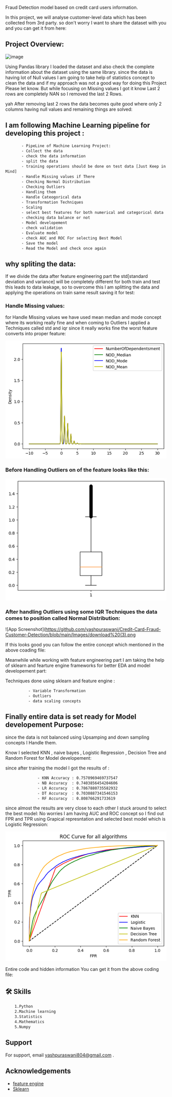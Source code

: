 Fraud Detection model based on  credit card users information.

In this project, we will analyse customer-level data which has been collected from 3rd party. so don't worry I want to share the dataset with you and you can get it from here:

## Project Overview:
![image](https://github.com/yashpuraswani/Credit-Card-Fraud-Customer-Detection/assets/76052630/af39b3f1-aa42-4f03-9fc9-3dc02d910d22)

Using Pandas library I loaded the dataset and also check the complete information about the dataset using the same library.
since the data is having lot of Null values I am going to take help of statistics concept to clean the data and if my approach was not a good way for doing this Project Please let know.
But while focusing on Missing values I got it know Last 2 rows are completely NAN so I removed the last 2 Rows.

yah After removing last 2 rows the data becomes quite good where only 2 columns having null values and remaining things are solved:


## I am following Machine Learning pipeline for developing this project :

           - PipeLine of Machine Learning Project:
           - Collect the data
           - check the data information
           - split the data
           - training operations should be done on test data [Just Keep in Mind]
           - Handle Missing values if There
           - Checking Normal Distribution
           - Checking Outliers
           - Handling them
           - Handle Cateogorical data
           - Transformation Techniques
           - Scaling 
           - select best features for both numerical and categorical data
           - checking data balance or not
           - Model developement
           - check validation
           - Evaluate model
           - check AUC and ROC For selecting Best Model
           - Save the model
           - Read the Model and check once again
      

## why spliting the data:

If we divide the data after feature engineering part the std[standard deviation and variance] will be completely different for both train and test this leads to data leakage, so to overcome this I am splitting the data and applying the operations on train same result saving it for test:


### Handle Missing values:

for Handle Missing values we have used mean median and mode concept where its working really fine and when coming to Outliers I applied a Techniques called std and iqr since it really works fine the worst feature converts into proper feature:



![App Screenshot](https://github.com/yashpuraswani/Credit-Card-Fraud-Customer-Detection/blob/main/Images/download%20(1).png)

### Before Handling Outliers on of the feature looks like this:



![App Screenshot](https://github.com/yashpuraswani/Credit-Card-Fraud-Customer-Detection/blob/main/Images/download%20(2).png)


### After handling Outliers using some IQR Techniques the data comes to position called Normal Distribution:


![App Screenshot](https://github.com/yashpuraswani/Credit-Card-Fraud-Customer-Detection/blob/main/Images/download%20(3).png


If this looks good you can follow the entire concept which mentioned in the above coading file:

Meanwhile while working with feature engineering part I am taking the help of sklearn and fearture engine frameworks for better EDA and model developement part:

Techniques done using sklearn and feature engine :

              - Variable Transformation
              - Outliers
              - data scaling concepts 



## Finally entire data is set ready for Model developement Purpose:
since the data is not balanced using Upsamping and down sampling concepts I Handle them.

Know I selected KNN , naive bayes , Logistic Regression , Decision Tree and Random Forest for Model developement:

since after training the model I got the results of :

                  - KNN Accuracy : 0.7570969469737547
                  - NB Accuracy  : 0.7403856454204606
                  - LR Accuracy  : 0.7867880735582932
                  - DT Accuracy  : 0.7030887341546153
                  - RF Accuracy  : 0.808766291733619

since almost the results are very close to each other I stuck around to select the best model: No worries I am having AUC and ROC concept so I find out FPR and TPR using Grapical represntation and selected best model which is Logistic Regression:


![App Screenshot](
https://github.com/yashpuraswani/Credit-Card-Fraud-Customer-Detection/blob/main/Images/download%20(4).png)



Entire code and hidden information You can get it from the above coding file:



## 🛠 Skills

        1.Python 
        2.Machine learning 
        3.Statistics
        4.Mathematics
        5.Numpy 

    


## Support

For support, email yashpuraswani804@gmail.com .


## Acknowledgements

 - [feature engine](https://feature-engine.trainindata.com/en/latest/)
 - [Sklearn](https://scikit-learn.org/stable/)



